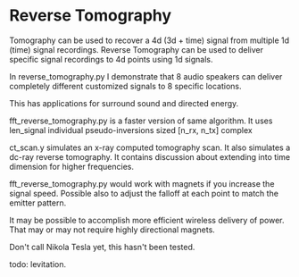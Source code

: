 # Reverse Tomography

Tomography can be used to recover a 4d (3d + time) signal from multiple 1d (time) signal recordings.
Reverse Tomography can be used to deliver specific signal recordings to 4d points using 1d signals.

In reverse_tomography.py I demonstrate that 8 audio speakers can deliver completely different customized signals to 8 specific locations.

This has applications for surround sound and directed energy.

fft_reverse_tomography.py is a faster version of same algorithm.
It uses len_signal individual pseudo-inversions sized \[n_rx, n_tx] complex

ct_scan.y simulates an x-ray computed tomography scan. It also simulates a dc-ray reverse tomography. It contains discussion about extending into time dimension for higher frequencies.

fft_reverse_tomography.py would work with magnets if you increase the signal speed.
Possible also to adjust the falloff at each point to match the emitter pattern.

It may be possible to accomplish more efficient wireless delivery of power.
That may or may not require highly directional magnets.

Don't call Nikola Tesla yet, this hasn't been tested.

todo: levitation.
